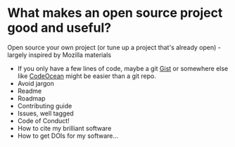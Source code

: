 # What makes an open source project good and useful?

Open source your own project (or tune up a project that's already open) - largely inspired by Mozilla materials

  - If you only have a few lines of code, maybe a git [Gist](https://gist.github.com/) or somewhere else like [CodeOcean](https://codeocean.com/) might be easier than a git repo.
  - Avoid jargon
  - Readme
  - Roadmap
  - Contributing guide
  - Issues, well tagged
  - Code of Conduct!
  - How to cite my brilliant software
  - How to get DOIs for my software...
